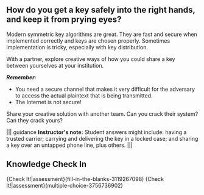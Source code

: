 ## How do you get a key safely into the right hands, and keep it from prying eyes? ##

Modern symmetric key algorithms are great. They are fast and secure when implemented correctly and keys are chosen properly. Sometimes implementation is tricky, especially with key distribution.

With a partner, explore creative ways of how you could share a key between yourselves at your institution.

***Remember:*** 
-  You need a secure channel that makes it very difficult for the adversary to access the actual plaintext that is being transmitted.
-  The Internet is not secure!

Share your creative solution with another team.  Can you crack their system?  
Can they crack yours?

||| guidance
**Instructor's note:** Student answers might include: having a trusted carrier;  carrying and delivering the key in a locked case; and sharing a key over an untapped phone line, plus others.
|||

## Knowledge Check In
{Check It!|assessment}(fill-in-the-blanks-3119267098)
{Check It!|assessment}(multiple-choice-3756736902)


